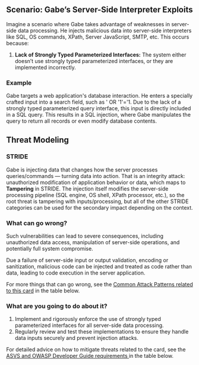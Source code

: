 ## Scenario: Gabe’s Server-Side Interpreter Exploits

Imagine a scenario where Gabe takes advantage of weaknesses in server-side data processing. He injects malicious data into server-side interpreters like SQL, OS commands, XPath, Server JavaScript, SMTP, etc. This occurs because:

1. **Lack of Strongly Typed Parameterized Interfaces:** The system either doesn’t use strongly typed parameterized interfaces, or they are implemented incorrectly.

### Example

Gabe targets a web application's database interaction. He enters a specially crafted input into a search field, such as ' OR '1'='1. Due to the lack of a strongly typed parameterized query interface, this input is directly included in a SQL query. This results in a SQL injection, where Gabe manipulates the query to return all records or even modify database contents.

## Threat Modeling

### STRIDE

Gabe is injecting data that changes how the server processes queries/commands — turning data into action. That is an integrity attack: unauthorized modification of application behavior or data, which maps to **Tampering** in STRIDE.
The injection itself modifies the server-side processing pipeline (SQL engine, OS shell, XPath processor, etc.), so the root threat is tampering with inputs/processing, but all of the other STRIDE categories can be used for the secondary impact depending on the context.

### What can go wrong?

Such vulnerabilities can lead to severe consequences, including unauthorized data access, manipulation of server-side operations, and potentially full system compromise.

Due a failure of server-side input or output validation, encoding or sanitization, malicious code can be injected and treated as code rather than data, leading to code execution in the server application.

For more things that can go wrong, see the [Common Attack Patterns related to this card](#mapping 'Common Attack Patterns related to this card [internal]') in the table below.

### What are you going to do about it?

1. Implement and rigorously enforce the use of strongly typed parameterized interfaces for all server-side data processing.
2. Regularly review and test these implementations to ensure they handle data inputs securely and prevent injection attacks.

For detailed advice on how to mitigate threats related to the card, see the [ASVS and OWASP Developer Guide requirements ](#mapping 'ASVS and OWASP Developer Guide requirements [internal]') in the table below.
